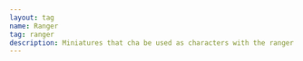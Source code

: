 ```yaml
---
layout: tag
name: Ranger
tag: ranger
description: Miniatures that cha be used as characters with the ranger class.
---
```

